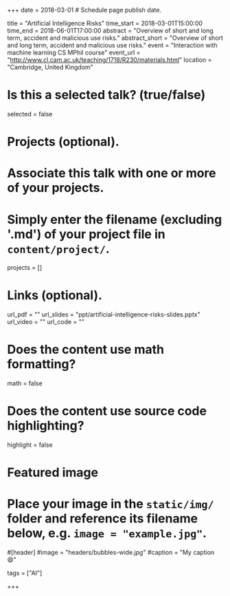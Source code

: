 +++
date = 2018-03-01 # Schedule page publish date.

title = "Artificial Intelligence Risks"
time_start = 2018-03-01T15:00:00
time_end = 2018-06-01T17:00:00
abstract = "Overview of short and long term, accident and malicious use risks."
abstract_short = "Overview of short and long term, accident and malicious use risks."
event = "Interaction with machine learning CS MPhil course"
event_url = "http://www.cl.cam.ac.uk/teaching/1718/R230/materials.html"
location = "Cambridge, United Kingdom"

# Is this a selected talk? (true/false)
selected = false

# Projects (optional).
#   Associate this talk with one or more of your projects.
#   Simply enter the filename (excluding '.md') of your project file in `content/project/`.
projects = []

# Links (optional).
url_pdf = ""
url_slides = "ppt/artificial-intelligence-risks-slides.pptx"
url_video = ""
url_code = ""

# Does the content use math formatting?
math = false

# Does the content use source code highlighting?
highlight = false

# Featured image
# Place your image in the `static/img/` folder and reference its filename below, e.g. `image = "example.jpg"`.
#[header]
#image = "headers/bubbles-wide.jpg"
#caption = "My caption :smile:"

tags = ["AI"]

+++
